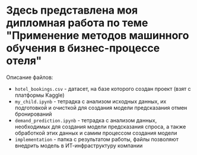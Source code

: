 # Здесь представлена моя дипломная работа по теме "Применение методов машинного обучения в бизнес-процессе отеля"

Описание файлов:
* `hotel_bookings.csv` - датасет, на базе которого создан проект (взят с платформы Kaggle)
* `my_child.ipynb` - тетрадка с анализом исходных данных, их подготовкой и очисткой для создания модели предсказания отмен бронирований
* `demand_prediction.ipynb` - тетрадка с анализом данных, необходимых для создания модели предсказания спроса, а также обработкой этих данных и самим процессом создания модели
* `implementation` - папка с результатом работы, файлы позволяют внедрить модель в ИТ-инфраструктуру компании
